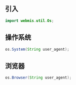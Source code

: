 ## 引入
```java
import webmis.util.Os;
```

## 操作系统
```java
os.System(String user_agent);
```

## 浏览器
```java
os.Browser(String user_agent);
```
